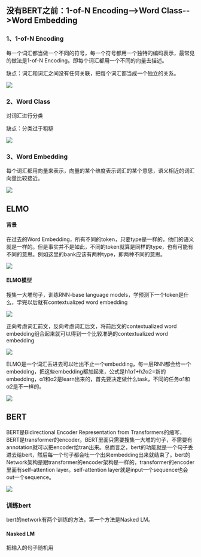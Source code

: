 ## 没有BERT之前：1-of-N Encoding-->Word Class-->Word Embedding

### 1、1-of-N Encoding

每一个词汇都当做一个不同的符号，每一个符号都用一个独特的编码表示，最常见的做法是1-of-N Encoding。即每个词汇都用一个不同的向量去描述。

缺点：词汇和词汇之间没有任何关联，把每个词汇都当成一个独立的关系。

![](./images/1-of-N.png)

### 2、Word Class

对词汇进行分类

缺点：分类过于粗糙

![](./images/word%20class.png)

### 3、Word Embedding

每个词汇都用向量来表示，向量的某个维度表示词汇的某个意思，语义相近的词汇向量比较接近。

![](./images/word%20embedding.png)

## ELMO

#### 背景

在过去的Word Embedding，所有不同的token，只要type是一样的，他们的语义就是一样的。但是事实并不是如此，不同的token就算是同样的type，也有可能有不同的意思。例如这里的bank应该有两种type，即两种不同的意思。

![](./images/token%20type.png)

#### ELMO模型

搜集一大堆句子，训练RNN-base language models，学预测下一个token是什么，学完以后就有contextualized word embedding

![](./images/ELMO1.png)

正向考虑词汇前文，反向考虑词汇后文，将前后文的contextualized word embedding组合起来就可以得到一个比较准确的contextualized word embedding

![](./images/正向反向ELMO.png)

ELMO是一个词汇丢进去可以吐出不止一个embedding，每一层RNN都会给一个embedding，把这些embedding都加起来，公式是h1*α1+h2*α2=新的embedding，α1和α2是learn出来的，首先要决定做什么task，不同的任务α1和α2是不一样的。

![](./images/ELMO2.png)

## BERT

BERT是Bidirectional Encoder Representation from Transformers的缩写，BERT是transformer的encoder。BERT里面只需要搜集一大堆的句子，不需要有annotation就可以把encoder给tran出来。总而言之，bert的功能就是一个句子丢进去给bert，然后每一个句子都会吐一个出来embedding出来就结束了。bert的Network架构是跟transformer的encoder架构是一样的，transformer的encoder里面有self-attention layer。self-attention layer就是input一个sequence也会out一个sequence。

![](./images/BERT1.png)

### 训练bert

bert的network有两个训练的方法，第一个方法是Nasked LM。

#### Nasked LM

把输入的句子随机用